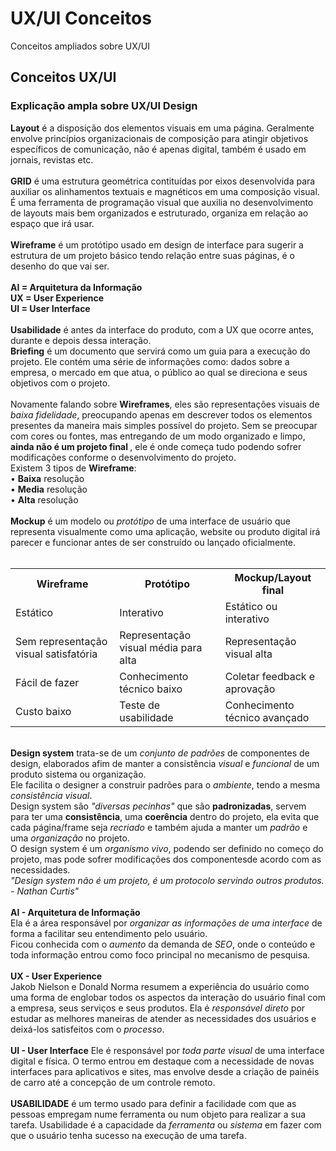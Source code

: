 # UX/UI Conceitos 
Conceitos ampliados sobre UX/UI
<br>
<h2>Conceitos UX/UI</h2>
<h3>Explicação ampla sobre UX/UI Design</h3>
<b>Layout</b> é a disposição dos elementos visuais em uma página. Geralmente envolve princípios organizacionais de composição para atingir objetivos específicos de comunicação, não é apenas digital, também é usado em jornais, revistas etc.
<br><br>
<b>GRID</b> é uma estrutura geométrica contituídas por eixos desenvolvida para auxiliar os alinhamentos textuais e magnéticos em uma composição visual. É uma ferramenta de programação visual que auxilia no desenvolvimento de layouts mais bem organizados e estruturado, organiza em relação ao espaço que irá usar.
<br><br>
<b>Wireframe</b> é um protótipo usado em design de interface para sugerir a estrutura de um projeto básico tendo relação entre suas páginas, é o desenho do que vai ser.
<br><br>
<b>AI = Arquitetura da Informação
	<br>
UX = User Experience
	<br>
UI = User Interface</b>
<br><br>
<b>Usabilidade</b> é antes da interface do produto, com a UX que ocorre antes, durante e depois dessa interação.
<br>
<b>Briefing</b> é um documento que servirá como um guia para a execução do projeto. Ele contém uma série de informações como: dados sobre a empresa, o mercado em que atua, o público ao qual se direciona e seus objetivos com o projeto.
<br><br>
Novamente falando sobre <b>Wireframes</b>, eles são representações visuais de <i>baixa fidelidade</i>, preocupando apenas em descrever todos os elementos presentes da maneira mais simples possível do projeto. Sem se preocupar com cores ou fontes, mas entregando de um modo organizado e limpo, <b>ainda não é um projeto final </b>, ele é onde começa tudo podendo sofrer modificações conforme o desenvolvimento do projeto.
<br>
Existem 3 tipos de <b>Wireframe</b>:
<br>
• <b>Baixa</b> resolução
<br>
• <b>Media</b> resolução
<br>
• <b>Alta</b> resolução
<br><br>
<b>Mockup</b> é um modelo ou <i>protótipo</i> de uma interface de usuário que representa visualmente como uma aplicação, website ou produto digital irá parecer e funcionar antes de ser construído ou lançado oficialmente.
<br><br>
<table>
	<tr>
		<th>Wireframe</th>
		<th>Protótipo</th>
		<th>Mockup/Layout final</th>
	</tr>
	<tr>
		<td>Estático</td>
		<td>Interativo</td>
		<td>Estático ou interativo</td>
	</tr>
	<tr>
		<td>Sem representação visual satisfatória</td>
		<td>Representação visual média para alta</td>
		<td>Representação visual alta</td>
	</tr>
	<tr>
		<td>Fácil de fazer</td>
		<td>Conhecimento técnico baixo</td>
		<td>Coletar feedback e aprovação</td>
	</tr>
	<tr>
		<td>Custo baixo</td>
		<td>Teste de usabilidade</td>
		<td>Conhecimento técnico avançado</td>
	</tr>
</table>
<br>
<b>Design system</b> trata-se de um <i>conjunto de padrões</i> de componentes de design, elaborados afim de manter a consistência <i>visual</i> e <i>funcional</i> de um produto sistema ou organização.
<br>
Ele facilita o designer a construir padrões para o <i>ambiente</i>, tendo a mesma <i>consistência visual</i>.
<br>
Design system são <i>"diversas pecinhas"</i> que são <b>padronizadas</b>, servem para ter uma <b>consistência</b>, uma <b>coerência</b> dentro do projeto, ela evita que cada página/frame seja <i>recriado</i> e também ajuda a manter um <i>padrão</i> e uma <i>organização</i> no projeto.
<br>
O design system é um <i>organismo vivo</i>, podendo ser definido no começo do projeto, mas pode sofrer modificações dos componentesde acordo com as necessidades.
<br>
<i>"Design system não é um projeto, é um protocolo servindo outros produtos. - Nathan Curtis"</i>
<br><br>
<b>AI - Arquitetura de Informação</b>
<br>
Ela é a área responsável por <i>organizar as informações de uma interface</i> de forma a facilitar seu entendimento pelo usuário.
<br>
Ficou conhecida com o <i>aumento</i> da demanda de <i>SEO</i>, onde o conteúdo e toda informação entrou como foco principal no mecanismo de pesquisa.
<br><br>
<b>UX - User Experience</b>
<br>
Jakob Nielson e Donald Norma resumem a experiência do usuário como uma forma de englobar todos os aspectos da interação do usuário final com a empresa, seus serviços e seus produtos. Ela é <i>responsável direto</i> por estudar as melhores maneiras de atender as necessidades dos usuários e deixá-los satisfeitos com o <i>processo</i>.
<br><br>
<b>UI - User Interface</b>
Ele é responsável por <i>toda parte visual</i> de uma interface digital e física. O termo entrou em destaque com a necessidade de novas interfaces para aplicativos e sites, mas envolve desde a criação de painéis de carro até a concepção de um controle remoto.
<br><br>
<b>USABILIDADE</b> é um termo usado para definir a facilidade com que as pessoas empregam nume ferramenta ou num objeto para realizar a sua tarefa. Usabilidade é a capacidade da <i>ferramenta</i> ou <i>sistema</i> em fazer com que o usuário tenha sucesso na execução de uma tarefa.
<br><br>